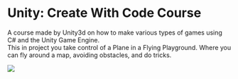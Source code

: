 # Unity: Create With Code Course
A course made by Unity3d on how to make various types of games using C# and the Unity Game Engine. <br>
This in project you take control of a Plane in a Flying Playground. Where you can fly around a map, avoiding obstacles, and do tricks.

<img src='/gif/Challenge 1.gif'/>
